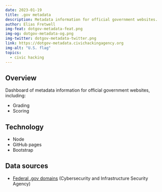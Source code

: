 ```yaml
---
date: 2023-01-19
title: .gov metadata
description: Metadata information for official government websites.
author: Elias Fretwell
img-feat: dotgov-metadata-feat.png
img-og: dotgov-metadata-og.png
img-twitter: dotgov-metadata-twitter.png
link: https://dotgov-metadata.civichackingagency.org
img-alt: "U.S. flag"
topics:
  - civic hacking
---
```


## Overview

Dashboard of metadata information for official government websites, including:

* Grading
* Scoring

## Technology

* Node
* GitHub pages
* Bootstrap

## Data sources

* [Federal .gov domains](https://github.com/cisagov/dotgov-data/blob/main/current-federal.csv) (Cybersecurity and Infrastructure Security Agency)
